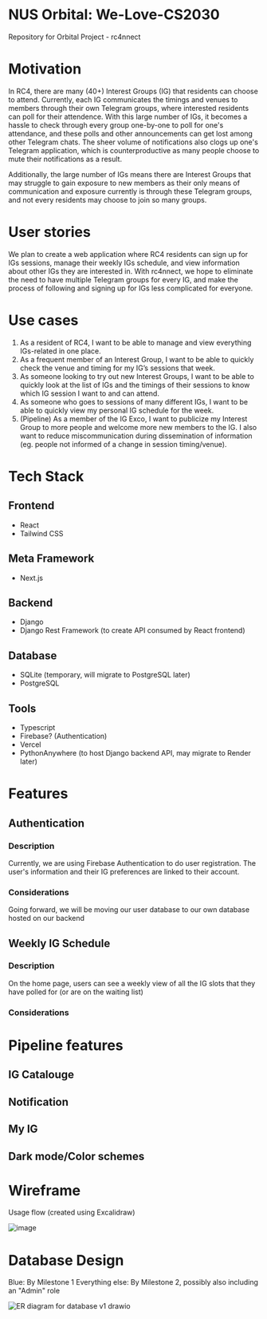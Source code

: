 # NUS Orbital: We-Love-CS2030
Repository for Orbital Project - rc4nnect


# Motivation
In RC4, there are many (40+) Interest Groups (IG) that residents can choose to attend. Currently, each IG communicates the timings and venues to members through their own Telegram groups, where interested residents can poll for their attendence. With this large number of IGs, it becomes a hassle to check through every group one-by-one to poll for one's attendance, and these polls and other announcements can get lost among other Telegram chats. The sheer volume of notifications also clogs up one's Telegram application, which is counterproductive as many people choose to mute their notifications as a result. 

Additionally, the large number of IGs means there are Interest Groups that may struggle to gain exposure to new members as their only means of communication and exposure currently is through these Telegram groups, and not every residents may choose to join so many groups.


# User stories
We plan to create a web application where RC4 residents can sign up for IGs sessions, manage their weekly IGs schedule, and view information about other IGs they are interested in. With rc4nnect, we hope to eliminate the need to have multiple Telegram groups for every IG, and make the process of following and signing up for IGs less complicated for everyone.


# Use cases
1. As a resident of RC4, I want to be able to manage and view everything IGs-related in one place.
2. As a frequent member of an Interest Group, I want to be able to quickly check the venue and timing for my IG’s sessions that week.
3. As someone looking to try out new Interest Groups, I want to be able to quickly look at the list of IGs and the timings of their sessions to know which IG session I want to and can attend.
4. As someone who goes to sessions of many different IGs, I want to be able to quickly view my personal IG schedule for the week. 
5. (Pipeline) As a member of the IG Exco, I want to publicize my Interest Group to more people and welcome more new members to the IG. I also want to reduce miscommunication during dissemination of information (eg. people not informed of a change in session timing/venue).


# Tech Stack
## Frontend
* React
* Tailwind CSS

## Meta Framework
* Next.js

## Backend
* Django
* Django Rest Framework (to create API consumed by React frontend)

## Database 
* SQLite (temporary, will migrate to PostgreSQL later)
* PostgreSQL 

## Tools
* Typescript
* Firebase? (Authentication)
* Vercel
* PythonAnywhere (to host Django backend API, may migrate to Render later)


# Features
## Authentication
### Description
Currently, we are using Firebase Authentication to do user registration. The user's information and their IG preferences are linked to their account. 

### Considerations
Going forward, we will be moving our user database to our own database hosted on our backend

## Weekly IG Schedule
### Description
On the home page, users can see a weekly view of all the IG slots that they have polled for (or are on the waiting list)

### Considerations


# Pipeline features
## IG Catalouge
## Notification 
## My IG
## Dark mode/Color schemes

# Wireframe
Usage flow (created using Excalidraw)

![image](https://github.com/Jovan131/We-Love-CS2030/assets/122341707/b73af328-9627-451d-bc49-ae3a8b1acdcd)

# Database Design
Blue: By Milestone 1
Everything else: By Milestone 2, possibly also including an "Admin" role

![ER diagram for database v1 drawio](https://github.com/Jovan131/We-Love-CS2030/assets/122272142/315c98a5-afbf-46a7-ac7d-ddfc26d48cda)


